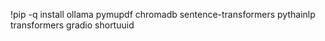 !pip -q install ollama pymupdf chromadb sentence-transformers pythainlp transformers gradio shortuuid
